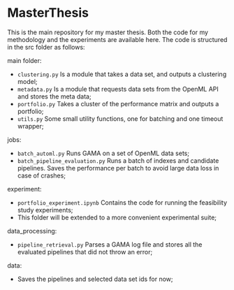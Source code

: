 # MasterThesis

This is the main repository for my master thesis. Both the code for my methodology and the experiments are available here.
The code is structured in the src folder as follows:

main folder:
- `clustering.py` Is a module that takes a data set, and outputs a clustering model;
- `metadata.py` Is a module that requests data sets from the OpenML API and stores the meta data;
- `portfolio.py` Takes a cluster of the performance matrix and outputs a portfolio;
- `utils.py` Some small utility functions, one for batching and one timeout wrapper;

jobs:
- `batch_automl.py` Runs GAMA on a set of OpenML data sets;
- `batch_pipeline_evaluation.py` Runs a batch of indexes and candidate pipelines. Saves the performance per batch to avoid large data loss in case of crashes;

experiment:
- `portfolio_experiment.ipynb` Contains the code for running the feasibility study experiments;
- This folder will be extended to a more convenient experimental suite;

data_processing:
- `pipeline_retrieval.py` Parses a GAMA log file and stores all the evaluated pipelines that did not throw an error;

data:
- Saves the pipelines and selected data set ids for now;


